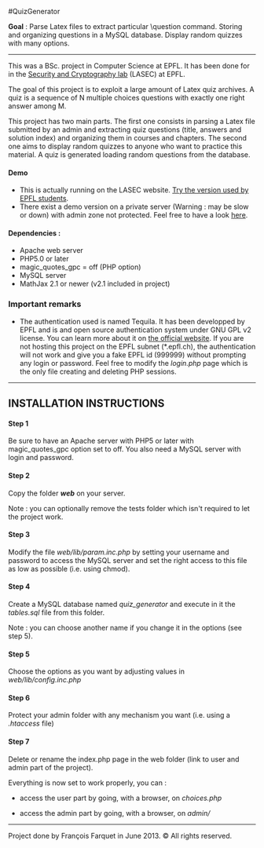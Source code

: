 #QuizGenerator

**Goal** : Parse Latex files to extract particular \question command. Storing and organizing questions in a MySQL database. Display random quizzes with many options.
___
This was a BSc. project in Computer Science at EPFL. It has been done for in the [Security and Cryptography lab](http://lasecwww.epfl.ch/ "LASEC EPFL") (LASEC) at EPFL.

The goal of this project is to exploit a large amount of Latex quiz archives. A quiz is a sequence of N multiple choices questions with exactly one right answer among M.


This project has two main parts. The first one consists in parsing a Latex file submitted
by an admin and extracting quiz questions (title, answers and solution index) and organizing them in courses and chapters. The second
one aims to display random quizzes to anyone who want to practice this material. A quiz is generated loading random questions from the database.

#### Demo
*	This is actually running on the LASEC website. [Try the version used by EPFL students](http://lasec.epfl.ch/quiz_generator/choices.php "Quiz generator at LASEC, EPFL").
*	There exist a demo version on a private server (Warning : may be slow or down) with admin zone not protected. Feel free to have a look [here](http://home.farquet.com/quiz_generator/ "Quiz generator Farquet").

#### Dependencies :

*	Apache web server
*	PHP5.0 or later
*	magic_quotes_gpc = off (PHP option)
*	MySQL server
*	MathJax 2.1 or newer (v2.1 included in project)

### Important remarks
*	The authentication used is named Tequila. It has been developped by EPFL and is and open source authentication system under GNU GPL v2 license. You can learn more about it on [the official website](http://tequila.epfl.ch "Tequila EPFL"). If you are not hosting this project on the EPFL subnet (*.epfl.ch), the authentication will not work and give you a fake EPFL id (999999) without prompting any login or password. Feel free to modify the *login.php* page which is the only file creating and deleting PHP sessions.
___
## INSTALLATION INSTRUCTIONS 

#### Step 1

Be sure to have an Apache server with PHP5 or later with magic_quotes_gpc option set
to off. You also need a MySQL server with login and password.

#### Step 2

Copy the folder ***web*** on your server.

Note : you can optionally remove the tests folder which isn't required to let the project
work.

#### Step 3

Modify the file *web/lib/param.inc.php* by setting your username and password to access the MySQL server and set the right access to this file as low as possible (i.e. using chmod).

#### Step 4

Create a MySQL database named *quiz_generator* and execute in it the *tables.sql* file from this folder.

Note : you can choose another name if you change it in the options (see step 5).

#### Step 5

Choose the options as you want by adjusting values in *web/lib/config.inc.php*

#### Step 6

Protect your admin folder with any mechanism you want (i.e. using a *.htaccess* file)

#### Step 7

Delete or rename the index.php page in the web folder (link to user and admin part of the
project).

Everything is now set to work properly, you can :

*	access the user part by going, with a browser, on *choices.php*

*	access the admin part by going, with a browser, on *admin/*

___
Project done by François Farquet in June 2013. &copy; All rights reserved.